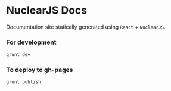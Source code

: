 # NuclearJS Docs

Documentation site statically generated using `React` + `NuclearJS`.

### For development

```sh
grunt dev
```

### To deploy to gh-pages

```sh
grunt publish
```
